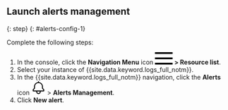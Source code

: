 ## Launch alerts management
{: step}
{: #alerts-config-1}

Complete the following steps:

1. In the console, click the **Navigation Menu** icon ![Navigation Menu icon](icons/icon_hamburger.svg) **> Resource list**.
2. Select your instance of {{site.data.keyword.logs_full_notm}}.
3. In the {{site.data.keyword.logs_full_notm}} navigation, click the **Alerts** icon ![Alerts icon](icons/alerts.svg "Alerts") > **Alerts Management**.
4. Click **New alert**.
